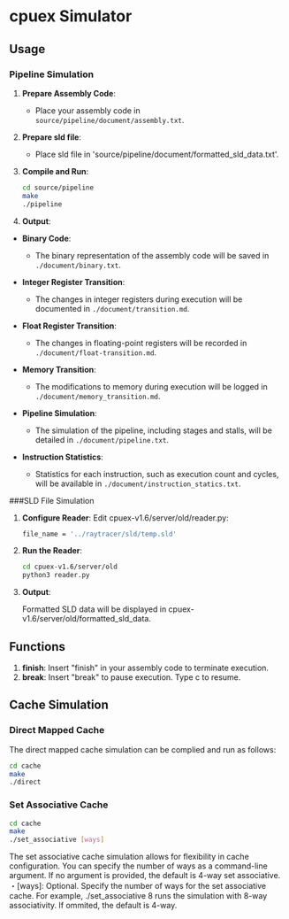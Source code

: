 # cpuex Simulator

## Usage

### Pipeline Simulation

1. **Prepare Assembly Code**:
   - Place your assembly code in `source/pipeline/document/assembly.txt`.

2. **Prepare sld file**:
   - Place sld file in 'source/pipeline/document/formatted_sld_data.txt'.

3. **Compile and Run**:
   ```bash
   cd source/pipeline
   make
   ./pipeline

4. **Output**:

- **Binary Code**:
  - The binary representation of the assembly code will be saved in `./document/binary.txt`.

- **Integer Register Transition**:
  - The changes in integer registers during execution will be documented in `./document/transition.md`.

- **Float Register Transition**:
  - The changes in floating-point registers will be recorded in `./document/float-transition.md`.

- **Memory Transition**:
  - The modifications to memory during execution will be logged in `./document/memory_transition.md`.

- **Pipeline Simulation**:
  - The simulation of the pipeline, including stages and stalls, will be detailed in `./document/pipeline.txt`.

- **Instruction Statistics**:
  - Statistics for each instruction, such as execution count and cycles, will be available in `./document/instruction_statics.txt`.



###SLD File Simulation

1. **Configure Reader**:
    Edit cpuex-v1.6/server/old/reader.py:
    ```bash
    file_name = '../raytracer/sld/temp.sld'

2. **Run the Reader**:
    ```bash
    cd cpuex-v1.6/server/old
    python3 reader.py

3. **Output**:

    Formatted SLD data will be displayed in cpuex-v1.6/server/old/formatted_sld_data.

## Functions

1. **finish**:
 Insert "finish" in your assembly code to terminate execution.
2. **break**:
 Insert "break" to pause execution. Type c to resume.

## Cache Simulation
  ### Direct Mapped Cache
  The direct mapped cache simulation can be complied and run as follows:
  ```bash
  cd cache
  make
  ./direct
  ```

  ### Set Associative Cache
  ```bash
  cd cache
  make
  ./set_associative [ways]
  ```
  The set associative cache simulation allows for flexibility in cache configuration. You can specify the number of ways as a command-line argument. If no argument is provided, the default is 4-way set associative.
  ・[ways]: Optional. Specify the number of ways for the set associative cache. For example, ./set_associative 8 runs the simulation with 8-way associativity. If ommited, the default is 4-way.
